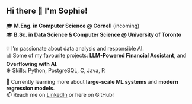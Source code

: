 ## Hi there 👋 I'm Sophie!  

🎓 **M.Eng. in Computer Science @ Cornell** (incoming)  
🎓 **B.Sc. in Data Science & Computer Science @ University of Toronto**  

💡 I’m passionate about data analysis and responsible AI.  
📊 Some of my favourite projects: **LLM-Powered Financial Assistant**, and **Overflowing with AI**.  
⚙️ Skills: Python, PostgreSQL, C, Java, R  

🌱 Currently learning more about **large-scale ML systems** and **modern regression models**.  
📫 Reach me on [LinkedIn](https://www.linkedin.com/in/sophie-xu-661400242) or here on GitHub!  
